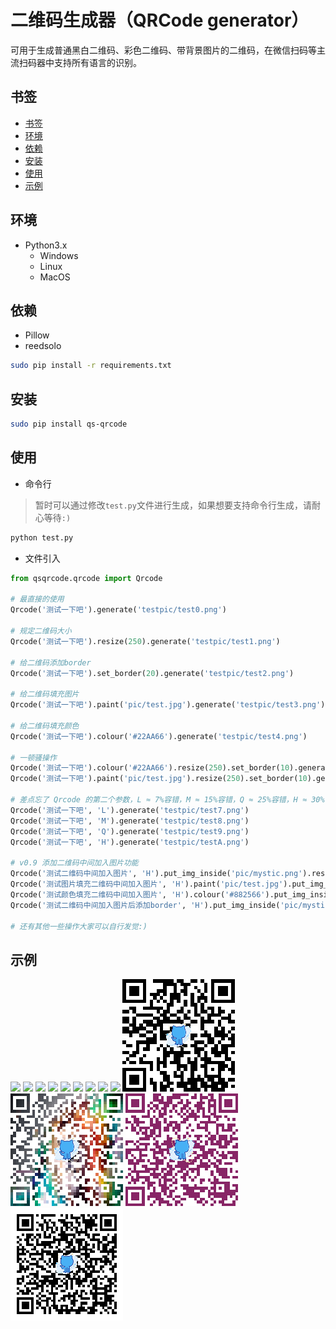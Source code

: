 # 二维码生成器（QRCode generator）

可用于生成普通黑白二维码、彩色二维码、带背景图片的二维码，在微信扫码等主流扫码器中支持所有语言的识别。

## 书签

 - [书签](#书签)
 - [环境](#环境)
 - [依赖](#依赖)
 - [安装](#安装)
 - [使用](#使用)
 - [示例](#示例)
 
 ## 环境
 
  - Python3.x
    - Windows
    - Linux
    - MacOS 
 
 ## 依赖
 
 - Pillow
 - reedsolo
 
 ```bash
 sudo pip install -r requirements.txt
 ```
 
 ## 安装
 
 ```bash
sudo pip install qs-qrcode
```
 
 ## 使用
 - 命令行
 > 暂时可以通过修改`test.py`文件进行生成，如果想要支持命令行生成，请耐心等待`:)`
```bash
python test.py 
```
 - 文件引入
```python
from qsqrcode.qrcode import Qrcode

# 最直接的使用
Qrcode('测试一下吧').generate('testpic/test0.png')

# 规定二维码大小
Qrcode('测试一下吧').resize(250).generate('testpic/test1.png')

# 给二维码添加border
Qrcode('测试一下吧').set_border(20).generate('testpic/test2.png')

# 给二维码填充图片
Qrcode('测试一下吧').paint('pic/test.jpg').generate('testpic/test3.png')

# 给二维码填充颜色
Qrcode('测试一下吧').colour('#22AA66').generate('testpic/test4.png')

# 一顿骚操作
Qrcode('测试一下吧').colour('#22AA66').resize(250).set_border(10).generate('testpic/test5.png')
Qrcode('测试一下吧').paint('pic/test.jpg').resize(250).set_border(10).generate('testpic/test6.png')

# 差点忘了 Qrcode 的第二个参数，L ≈ 7%容错，M ≈ 15%容错，Q ≈ 25%容错，H ≈ 30%容错
Qrcode('测试一下吧', 'L').generate('testpic/test7.png')
Qrcode('测试一下吧', 'M').generate('testpic/test8.png')
Qrcode('测试一下吧', 'Q').generate('testpic/test9.png')
Qrcode('测试一下吧', 'H').generate('testpic/testA.png')

# v0.9 添加二维码中间加入图片功能
Qrcode('测试二维码中间加入图片', 'H').put_img_inside('pic/mystic.png').resize(375).generate('testpic/testB.png')
Qrcode('测试图片填充二维码中间加入图片', 'H').paint('pic/test.jpg').put_img_inside('pic/mystic.png').resize(375).generate('testpic/testC.png')
Qrcode('测试颜色填充二维码中间加入图片', 'H').colour('#882566').put_img_inside('pic/mystic.png').resize(375).generate('testpic/testD.png')
Qrcode('测试二维码中间加入图片后添加border', 'H').put_img_inside('pic/mystic.png').resize(335).set_border(20).generate('testpic/testE.png')

# 还有其他一些操作大家可以自行发觉:)

```
 
 
 ## 示例
 ![](https://raw.githubusercontent.com/tomhaoye/qrcode/master/testpic/test4.png)
 ![](https://raw.githubusercontent.com/tomhaoye/qrcode/master/testpic/test5.png)
 ![](https://raw.githubusercontent.com/tomhaoye/qrcode/master/testpic/test2.png)
 ![](https://raw.githubusercontent.com/tomhaoye/qrcode/master/testpic/test3.png)
 ![](https://raw.githubusercontent.com/tomhaoye/qrcode/master/testpic/test0.png)
 ![](https://raw.githubusercontent.com/tomhaoye/qrcode/master/testpic/test1.png)
 ![](https://raw.githubusercontent.com/tomhaoye/qrcode/master/testpic/test6.png)
 ![](https://raw.githubusercontent.com/tomhaoye/qrcode/master/testpic/test7.png)
 ![](https://raw.githubusercontent.com/tomhaoye/qrcode/master/testpic/test8.png)
 ![](https://raw.githubusercontent.com/tomhaoye/qrcode/master/testpic/test9.png)
 ![](https://raw.githubusercontent.com/tomhaoye/qrcode/master/testpic/testA.png)
 ![](https://raw.githubusercontent.com/tomhaoye/qrcode/master/testpic/testB.png)
 ![](https://raw.githubusercontent.com/tomhaoye/qrcode/master/testpic/testC.png)